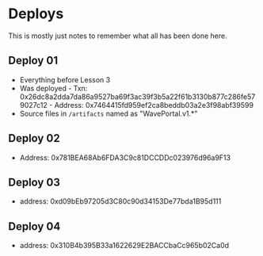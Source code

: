 # Deploys

This is mostly just notes to remember what all has been done here.

## Deploy 01

- Everything before Lesson 3
- Was deployed
        - Txn: 0x26dc8a2dda7da86a9527ba69f3ac39f3b5a22f61b3130b877c286fe579027c12
        - Address: 0x7464415fd959ef2ca8beddb03a2e3f98abf39599
- Source files in ```/artifacts``` named as "WavePortal.v1.*"

## Deploy 02

- Address: 0x781BEA68Ab6FDA3C9c81DCCDDc023976d96a9F13

## Deploy 03

- address: 0xd09bEb97205d3C80c90d34153De77bda1B95d111

## Deploy 04

- address: 0x310B4b395B33a1622629E2BACCbaCc965b02Ca0d
